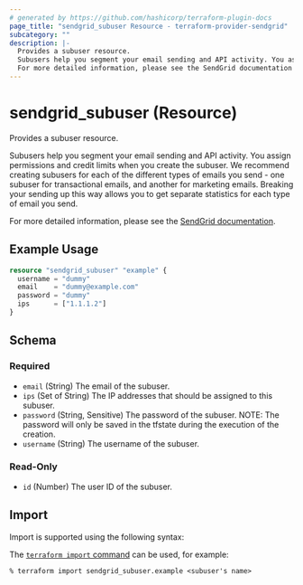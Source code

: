 ```yaml
---
# generated by https://github.com/hashicorp/terraform-plugin-docs
page_title: "sendgrid_subuser Resource - terraform-provider-sendgrid"
subcategory: ""
description: |-
  Provides a subuser resource.
  Subusers help you segment your email sending and API activity. You assign permissions and credit limits when you create the subuser. We recommend creating subusers for each of the different types of emails you send - one subuser for transactional emails, and another for marketing emails. Breaking your sending up this way allows you to get separate statistics for each type of email you send.
  For more detailed information, please see the SendGrid documentation https://docs.sendgrid.com/ui/account-and-settings/api-keys.
---
```


# sendgrid_subuser (Resource)

Provides a subuser resource.

Subusers help you segment your email sending and API activity. You assign permissions and credit limits when you create the subuser. We recommend creating subusers for each of the different types of emails you send - one subuser for transactional emails, and another for marketing emails. Breaking your sending up this way allows you to get separate statistics for each type of email you send.

For more detailed information, please see the [SendGrid documentation](https://docs.sendgrid.com/ui/account-and-settings/api-keys).

## Example Usage

```terraform
resource "sendgrid_subuser" "example" {
  username = "dummy"
  email    = "dummy@example.com"
  password = "dummy"
  ips      = ["1.1.1.2"]
}
```

<!-- schema generated by tfplugindocs -->
## Schema

### Required

- `email` (String) The email of the subuser.
- `ips` (Set of String) The IP addresses that should be assigned to this subuser.
- `password` (String, Sensitive) The password of the subuser. NOTE: The password will only be saved in the tfstate during the execution of the creation.
- `username` (String) The username of the subuser.

### Read-Only

- `id` (Number) The user ID of the subuser.

## Import

Import is supported using the following syntax:

The [`terraform import` command](https://developer.hashicorp.com/terraform/cli/commands/import) can be used, for example:

```shell
% terraform import sendgrid_subuser.example <subuser's name>
```
